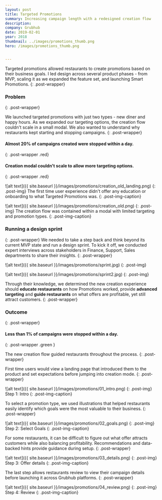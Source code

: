 ```yaml
---
layout: post
title: Targeted Promotions
summary: Increasing campaign length with a redesigned creation flow
description: 
company: Grubhub
date: 2019-02-01
year: 2018
thumbnail: ../images/promotions_thumb.png
hero: /images/promotions_thumb.png


---
```

Targeted promotions allowed restaurants to create promotions based on their business goals. I led design across several product phases - from MVP, scaling it as we expanded the feature set, and launching Smart Promotions.
{: .post-wrapper}

### Problem
{: .post-wrapper}

We launched targeted promotions with just two types - new diner and happy hours. As we expanded our targeting options, the creation flow couldn't scale in a small modal. We also wanted to understand why restaurants kept starting and stopping campaigns. 
{: .post-wrapper}

#### **Almost 20% of campaigns created were stopped within a day.** 
{: .post-wrapper .red}

#### **Creation modal couldn't scale to allow more targeting options.**
{: .post-wrapper .red}


![alt text]({{ site.baseurl }}/images/promotions/creation_old_landing.png)
{: .post-img}
The first time user experience didn't offer any education or onboarding to what Targeted Promotions was.
{: .post-img-caption}

![alt text]({{ site.baseurl }}/images/promotions/creation_old.png)
{: .post-img}
The creation flow was contained within a modal with limited targeting and promotion types.
{: .post-img-caption}

### Running a design sprint
{: .post-wrapper}
We needed to take a step back and think beyond its current MVP state and run a design sprint. To kick it off, we conducted expert interviews across stakeholders in Finance, Support, Sales departments to share their insights. 
{: .post-wrapper}

![alt text]({{ site.baseurl }}/images/promotions/sprint.jpg)
{: .post-img}

![alt text]({{ site.baseurl }}/images/promotions/sprint2.jpg)
{: .post-img}

Through their knowledge, we determined the new creation experience should **educate restaurants** on how Promotions worked, provide **advanced targeting** and **guide restaurants** on what offers are profitable, yet still attract customers. 
{: .post-wrapper}

### Outcome
{: .post-wrapper}

#### **Less than 1% of campaigns were stopped within a day.**
{: .post-wrapper .green }


The new creation flow guided restaurants throughout the process.
{: .post-wrapper}

First time users would view a landing page that introduced them to the product and set expectations before jumping into creation mode.
{: .post-wrapper}


![alt text]({{ site.baseurl }}/images/promotions/01_intro.png)
{: .post-img}
Step 1: Intro
{: .post-img-caption}


To select a promotion type, we used illustrations that helped restaurants easily identify which goals were the most valuable to their business.
{: .post-wrapper}

![alt text]({{ site.baseurl }}/images/promotions/02_goals.png)
{: .post-img}
Step 2: Select Goals
{: .post-img-caption}

For some restaurants, it can be difficult to figure out what offer attracts customers while also balancing profitability. Recommendations and data-backed hints provide guidance during setup.
{: .post-wrapper}

![alt text]({{ site.baseurl }}/images/promotions/03_details.png)
{: .post-img}
Step 3: Offer details
{: .post-img-caption}

The last step allows restaurants review to view their campaign details before launching it across Grubhub platforms. 
{: .post-wrapper}

![alt text]({{ site.baseurl }}/images/promotions/04_review.png)
{: .post-img}
Step 4: Review
{: .post-img-caption}

